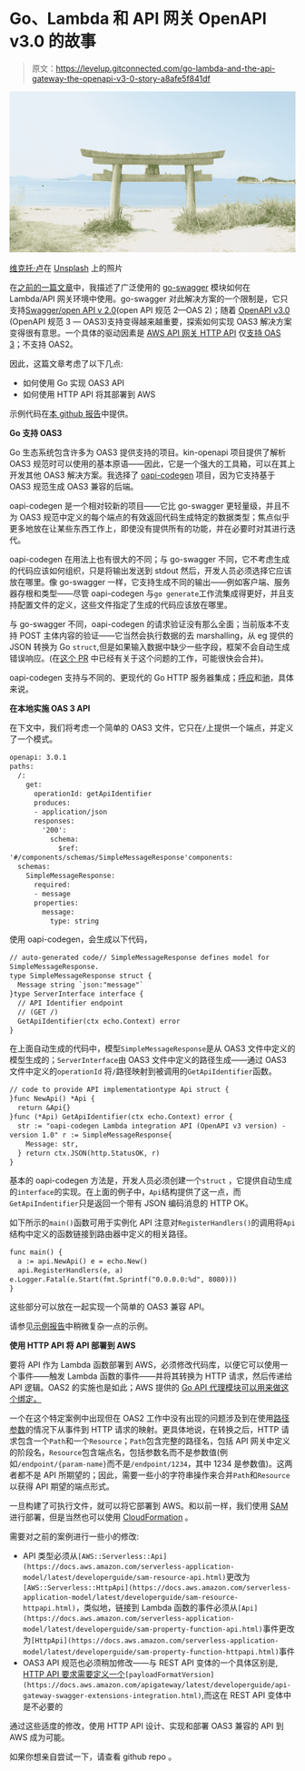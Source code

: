 # Go、Lambda 和 API 网关 OpenAPI v3.0 的故事

> 原文：<https://levelup.gitconnected.com/go-lambda-and-the-api-gateway-the-openapi-v3-0-story-a8afe5f841df>

![](img/588c04bf2b54f1d2888b1007542b8089.png)

[维克托·卢](https://unsplash.com/@cazat69?utm_source=medium&utm_medium=referral)在 [Unsplash](https://unsplash.com?utm_source=medium&utm_medium=referral) 上的照片

在[之前的一篇文章](https://medium.com/me/stats/post/b9c0b8c5712b)中，我描述了广泛使用的 [go-swagger](https://github.com/go-swagger/go-swagger) 模块如何在 Lambda/API 网关环境中使用。go-swagger 对此解决方案的一个限制是，它只支持[Swagger/open API v 2.0](https://swagger.io/specification/v2/)(open API 规范 2—OAS 2)；随着 [OpenAPI v3.0](https://swagger.io/specification/) (OpenAPI 规范 3 — OAS3)支持变得越来越重要，探索如何实现 OAS3 解决方案变得很有意思。一个具体的驱动因素是 [AWS API 网关 HTTP API](https://docs.aws.amazon.com/apigateway/latest/developerguide/http-api.html) 仅[支持 OAS 3](https://docs.aws.amazon.com/apigateway/latest/developerguide/http-api-open-api.html)；不支持 OAS2。

因此，这篇文章考虑了以下几点:

*   如何使用 Go 实现 OAS3 API
*   如何使用 HTTP API 将其部署到 AWS

示例代码在[本 github 报告](https://github.com/seanrmurphy/lambda-openapi3-test)中提供。

**Go 支持 OAS3**

Go 生态系统包含许多为 OAS3 提供支持的项目。kin-openapi 项目提供了解析 OAS3 规范时可以使用的基本原语——因此，它是一个强大的工具箱，可以在其上开发其他 OAS3 解决方案。我选择了 [oapi-codegen](https://github.com/deepmap/oapi-codegen) 项目，因为它支持基于 OAS3 规范生成 OAS3 兼容的后端。

oapi-codegen 是一个相对较新的项目——它比 go-swagger 更轻量级，并且不为 OAS3 规范中定义的每个端点的有效返回代码生成特定的数据类型；焦点似乎更多地放在让某些东西工作上，即使没有提供所有的功能，并在必要时对其进行迭代。

oapi-codegen 在用法上也有很大的不同；与 go-swagger 不同，它不考虑生成的代码应该如何组织，只是将输出发送到 stdout 然后，开发人员必须选择它应该放在哪里。像 go-swagger 一样，它支持生成不同的输出——例如客户端、服务器存根和类型——尽管 oapi-codegen 与`go generate`工作流集成得更好，并且支持配置文件的定义，这些文件指定了生成的代码应该放在哪里。

与 go-swagger 不同，oapi-codegen 的请求验证没有那么全面；当前版本不支持 POST 主体内容的验证——它当然会执行数据的去 marshalling，从 eg 提供的 JSON 转换为 Go `struct`,但是如果输入数据中缺少一些字段，框架不会自动生成错误响应。(在[这个 PR](https://github.com/deepmap/oapi-codegen/pull/245) 中已经有关于这个问题的工作，可能很快会合并)。

oapi-codegen 支持与不同的、更现代的 Go HTTP 服务器集成；[呼应](https://github.com/labstack/echo)和[驰](https://github.com/go-chi/chi)，具体来说。

**在本地实施 OAS 3 API**

在下文中，我们将考虑一个简单的 OAS3 文件，它只在`/`上提供一个端点，并定义了一个模式。

```
openapi: 3.0.1
paths:
  /:
    get:
      operationId: getApiIdentifier
      produces:
      - application/json
      responses:
        '200':
          schema:
            $ref: '#/components/schemas/SimpleMessageResponse'components:
  schemas:
    SimpleMessageResponse:
      required:
      - message
      properties:
        message:
          type: string
```

使用 oapi-codegen，会生成以下代码，

```
// auto-generated code// SimpleMessageResponse defines model for SimpleMessageResponse.
type SimpleMessageResponse struct {
  Message string `json:"message"`
}type ServerInterface interface {
  // API Identifier endpoint
  // (GET /)
  GetApiIdentifier(ctx echo.Context) error
}
```

在上面自动生成的代码中，模型`SimpleMessageResponse`是从 OAS3 文件中定义的模型生成的；`ServerInterface`由 OAS3 文件中定义的路径生成——通过 OAS3 文件中定义的`operationId` 将`/`路径映射到被调用的`GetApiIdentifier`函数。

```
// code to provide API implementationtype Api struct {
}func NewApi() *Api {
  return &Api{}
}func (*Api) GetApiIdentifier(ctx echo.Context) error {
  str := "oapi-codegen Lambda integration API (OpenAPI v3 version) - version 1.0" r := SimpleMessageResponse{
    Message: str,
  } return ctx.JSON(http.StatusOK, r)
}
```

基本的 oapi-codegen 方法是，开发人员必须创建一个`struct` ，它提供自动生成的`interface`的实现。在上面的例子中，`Api`结构提供了这一点，而`GetApiIndentifier`只是返回一个带有 JSON 编码消息的 HTTP OK。

如下所示的`main()`函数可用于实例化 API 注意对`RegisterHandlers()`的调用将`Api` 结构中定义的函数链接到路由器中定义的相关路径。

```
func main() {
  a := api.NewApi() e = echo.New()
  api.RegisterHandlers(e, a) e.Logger.Fatal(e.Start(fmt.Sprintf("0.0.0.0:%d", 8080)))
}
```

这些部分可以放在一起实现一个简单的 OAS3 兼容 API。

请参见[示例报告](https://github.com/seanrmurphy/lambda-openapi3-test)中稍微复杂一点的示例。

**使用 HTTP API 将 API 部署到 AWS**

要将 API 作为 Lambda 函数部署到 AWS，必须修改代码库，以便它可以使用一个事件——触发 Lambda 函数的事件——并将其转换为 HTTP 请求，然后传递给 API 逻辑。OAS2 的实施也是如此；AWS 提供的 [Go API 代理模块可以用来做这个绑定。](https://github.com/awslabs/aws-lambda-go-api-proxy)

一个在这个特定案例中出现但在 OAS2 工作中没有出现的问题涉及到在使用[路径参数](https://swagger.io/docs/specification/describing-parameters/)的情况下从事件到 HTTP 请求的映射。更具体地说，在转换之后，HTTP 请求包含一个`Path`和一个`Resource`；`Path`包含完整的路径名，包括 API 网关中定义的阶段名，`Resource`包含端点名，包括参数名而不是参数值(例如`/endpoint/{param-name}`而不是`/endpoint/1234`，其中 1234 是参数值)。这两者都不是 API 所期望的；因此，需要一些小的字符串操作来合并`Path`和`Resource`以获得 API 期望的端点形式。

一旦构建了可执行文件，就可以将它部署到 AWS。和以前一样，我们使用 [SAM](https://aws.amazon.com/serverless/sam/) 进行部署，但是当然也可以使用 [CloudFormation](https://aws.amazon.com/cloudformation/) 。

需要对之前的案例进行一些小的修改:

*   API 类型必须从`[AWS::Serverless::Api](https://docs.aws.amazon.com/serverless-application-model/latest/developerguide/sam-resource-api.html)`更改为`[AWS::Serverless::HttpApi](https://docs.aws.amazon.com/serverless-application-model/latest/developerguide/sam-resource-httpapi.html)`，类似地，链接到 Lambda 函数的事件必须从`[Api](https://docs.aws.amazon.com/serverless-application-model/latest/developerguide/sam-property-function-api.html)`事件更改为`[HttpApi](https://docs.aws.amazon.com/serverless-application-model/latest/developerguide/sam-property-function-httpapi.html)`事件
*   OAS3 API 规范也必须稍加修改——与 REST API 变体的一个具体区别是, [HTTP API 要求需要定义一个](https://docs.aws.amazon.com/apigateway/latest/developerguide/api-gateway-swagger-extensions-integration.html)`[payloadFormatVersion](https://docs.aws.amazon.com/apigateway/latest/developerguide/api-gateway-swagger-extensions-integration.html)`,而这在 REST API 变体中是不必要的

通过这些适度的修改，使用 HTTP API 设计、实现和部署 OAS3 兼容的 API 到 AWS 成为可能。

如果你想亲自尝试一下，请查看 github repo 。